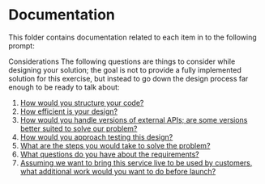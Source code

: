 # Documentation
This folder contains documentation related to each item in to the following prompt:

Considerations
The following questions are things to consider while designing your solution; the goal is not to provide a fully implemented solution for this exercise, but instead to go
down the design process far enough to be ready to talk about:
1. [How would you structure your code?](structure/README.md)  
2. [How efficient is your design?](efficiency/README.md)  
3. [How would you handle versions of external APIs; are some versions better suited to solve our problem?](versions/README.md)  
4. [How would you approach testing this design?](testing/README.md)  
5. [What are the steps you would take to solve the problem?](solution/README.md)
6. [What questions do you have about the requirements?](questions/README.md)
7. [Assuming we want to bring this service live to be used by customers, what additional work would you want to do before launch?](todo/README.md)
